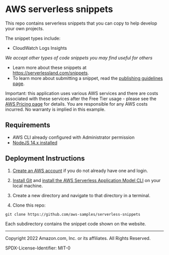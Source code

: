 # AWS serverless snippets

This repo contains serverless snippets that you can copy to help develop your own projects.

The snippet types include:

- CloudWatch Logs Insights 

_We accept other types of code snippets you may find useful for others_

- Learn more about these snippets at https://serverlessland.com/snippets.
- To learn more about submitting a snippet, read the [publishing guidelines page](https://github.com/aws-samples/serverless-snippets/blob/main/PUBLISHING.md).

Important: this application uses various AWS services and there are costs associated with these services after the Free Tier usage - please see the [AWS Pricing page](https://aws.amazon.com/pricing/) for details. You are responsible for any AWS costs incurred. No warranty is implied in this example.

## Requirements

* AWS CLI already configured with Administrator permission
* [NodeJS 14.x installed](https://nodejs.org/en/download/)

## Deployment Instructions

1. [Create an AWS account](https://portal.aws.amazon.com/gp/aws/developer/registration/index.html) if you do not already have one and login.

1. [Install Git](https://git-scm.com/book/en/v2/Getting-Started-Installing-Git) and [install the AWS Serverless Application Model CLI](https://docs.aws.amazon.com/serverless-application-model/latest/developerguide/serverless-sam-cli-install.html) on your local machine.

1. Create a new directory and navigate to that directory in a terminal.

1. Clone this repo:

```
git clone https://github.com/aws-samples/serverless-snippets
```

Each subdirectory contains the snippet code shown on the website.

----
Copyright 2022 Amazon.com, Inc. or its affiliates. All Rights Reserved.

SPDX-License-Identifier: MIT-0
